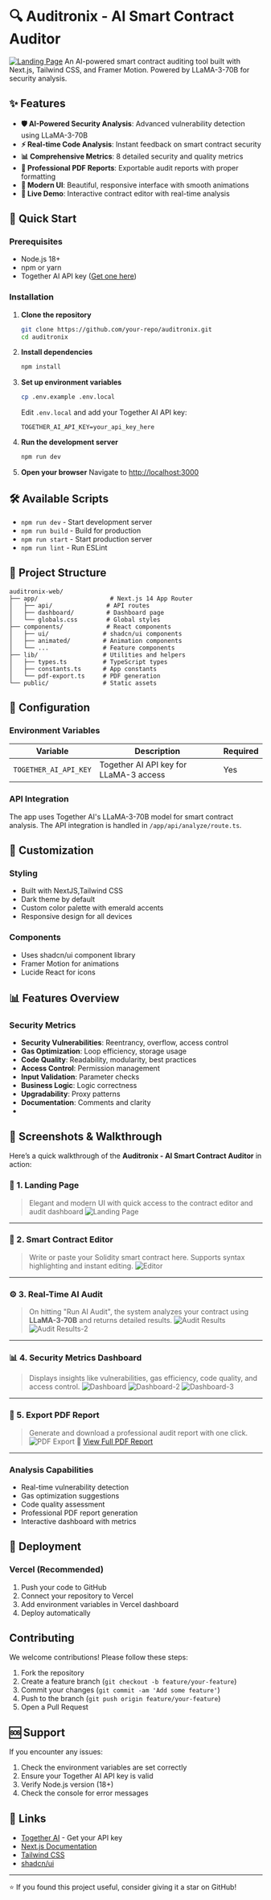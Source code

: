 # 🔍 Auditronix - AI Smart Contract Auditor
[![Landing Page](https://github.com/user-attachments/assets/2cc2caf1-d44a-406e-9739-09ca60135aa8)](https://auditronix-smart-contract-auditor.builtforthis.tech/)
An AI-powered smart contract auditing tool built with Next.js, Tailwind CSS, and Framer Motion. Powered by LLaMA-3-70B for security analysis.

## ✨ Features

- **🛡️ AI-Powered Security Analysis**: Advanced vulnerability detection using LLaMA-3-70B
- **⚡ Real-time Code Analysis**: Instant feedback on smart contract security
- **📊 Comprehensive Metrics**: 8 detailed security and quality metrics
- **📄 Professional PDF Reports**: Exportable audit reports with proper formatting
- **🎨 Modern UI**: Beautiful, responsive interface with smooth animations
- **🔧 Live Demo**: Interactive contract editor with real-time analysis

## 🚀 Quick Start

### Prerequisites

- Node.js 18+ 
- npm or yarn
- Together AI API key ([Get one here](https://api.together.xyz))

### Installation

1. **Clone the repository**

   ```bash
   git clone https://github.com/your-repo/auditronix.git
   cd auditronix

2. **Install dependencies**
   ```bash
   npm install
   ```

3. **Set up environment variables**
   ```bash
   cp .env.example .env.local
   ```
   
   Edit `.env.local` and add your Together AI API key:
   ```
   TOGETHER_AI_API_KEY=your_api_key_here
   ```

4. **Run the development server**
   ```bash
   npm run dev
   ```

5. **Open your browser**
   Navigate to [http://localhost:3000](http://localhost:3000)

## 🛠️ Available Scripts

- `npm run dev` - Start development server
- `npm run build` - Build for production
- `npm run start` - Start production server
- `npm run lint` - Run ESLint

## 📁 Project Structure

```
auditronix-web/
├── app/                    # Next.js 14 App Router
│   ├── api/               # API routes
│   ├── dashboard/         # Dashboard page
│   └── globals.css        # Global styles
├── components/            # React components
│   ├── ui/               # shadcn/ui components
│   ├── animated/         # Animation components
│   └── ...               # Feature components
├── lib/                  # Utilities and helpers
│   ├── types.ts          # TypeScript types
│   ├── constants.ts      # App constants
│   └── pdf-export.ts     # PDF generation
└── public/               # Static assets
```

## 🔧 Configuration

### Environment Variables

| Variable | Description | Required |
|----------|-------------|----------|
| `TOGETHER_AI_API_KEY` | Together AI API key for LLaMA-3 access | Yes |

### API Integration

The app uses Together AI's LLaMA-3-70B model for smart contract analysis. The API integration is handled in `/app/api/analyze/route.ts`.

## 🎨 Customization

### Styling
- Built with NextJS,Tailwind CSS
- Dark theme by default
- Custom color palette with emerald accents
- Responsive design for all devices

### Components
- Uses shadcn/ui component library
- Framer Motion for animations
- Lucide React for icons

## 📊 Features Overview

### Security Metrics
- **Security Vulnerabilities**: Reentrancy, overflow, access control
- **Gas Optimization**: Loop efficiency, storage usage
- **Code Quality**: Readability, modularity, best practices
- **Access Control**: Permission management
- **Input Validation**: Parameter checks
- **Business Logic**: Logic correctness
- **Upgradability**: Proxy patterns
- **Documentation**: Comments and clarity
- 
## 📸 Screenshots & Walkthrough
Here’s a quick walkthrough of the **Auditronix - AI Smart Contract Auditor** in action:
### 🔧 1. Landing Page
> Elegant and modern UI with quick access to the contract editor and audit dashboard
![Landing Page](https://github.com/user-attachments/assets/8382d2e2-7685-46dd-b7e3-b36d17e402c3)
---

### 🧠 2. Smart Contract Editor
> Write or paste your Solidity smart contract here. Supports syntax highlighting and instant editing.
![Editor](https://github.com/user-attachments/assets/7c3fd52d-13da-4315-bfd6-d80787a597a4)
---

### ⚙️ 3. Real-Time AI Audit
> On hitting "Run AI Audit", the system analyzes your contract using **LLaMA-3-70B** and returns detailed results.
![Audit Results](https://github.com/user-attachments/assets/cef4caf7-c154-4ac8-a374-0c20f8bfb41a)
![Audit Results-2](https://github.com/user-attachments/assets/7527c1b3-8425-4c60-83e3-0ac3219ee062)
---

### 📊 4. Security Metrics Dashboard
> Displays insights like vulnerabilities, gas efficiency, code quality, and access control.
![Dashboard](https://github.com/user-attachments/assets/c1f5674a-dfbc-4219-8ccf-53513ebaae03)
![Dashboard-2](https://github.com/user-attachments/assets/d605463a-40f6-47c9-abad-a694d938dbdc)
![Dashboard-3](https://github.com/user-attachments/assets/2a7430f7-6486-4da5-b753-20b246b50821)
---

### 📄 5. Export PDF Report
> Generate and download a professional audit report with one click.
![PDF Export](https://github.com/user-attachments/assets/4107261a-e48a-4646-bd9e-967ef8161a5d)
🔗 [View Full PDF Report](./docs/audit-report.pdf)
---

### Analysis Capabilities
- Real-time vulnerability detection
- Gas optimization suggestions
- Code quality assessment
- Professional PDF report generation
- Interactive dashboard with metrics

## 🚀 Deployment

### Vercel (Recommended)
1. Push your code to GitHub
2. Connect your repository to Vercel
3. Add environment variables in Vercel dashboard
4. Deploy automatically

## Contributing
We welcome contributions! Please follow these steps:
1. Fork the repository
2. Create a feature branch (`git checkout -b feature/your-feature`)
3. Commit your changes (`git commit -am 'Add some feature'`)
4. Push to the branch (`git push origin feature/your-feature`)
5. Open a Pull Request



## 🆘 Support
If you encounter any issues:
1. Check the environment variables are set correctly
2. Ensure your Together AI API key is valid
3. Verify Node.js version (18+)
4. Check the console for error messages

## 🔗 Links
- [Together AI](https://api.together.xyz) - Get your API key
- [Next.js Documentation](https://nextjs.org/docs)
- [Tailwind CSS](https://tailwindcss.com)
- [shadcn/ui](https://ui.shadcn.com)
---

⭐ If you found this project useful, consider giving it a star on GitHub!

